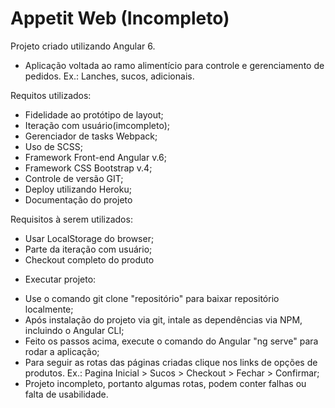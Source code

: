 # Appetit Web (Incompleto)
Projeto criado utilizando Angular 6.

* Aplicação voltada ao ramo alimentício para controle e gerenciamento de pedidos. Ex.: Lanches, sucos, adicionais.

Requitos utilizados:
- Fidelidade ao protótipo de layout;
- Iteração com usuário(imcompleto);
- Gerenciador de tasks Webpack;
- Uso de SCSS;
- Framework Front-end Angular v.6;
- Framework CSS Bootstrap v.4;
- Controle de versão GIT;
- Deploy utilizando Heroku;
- Documentação do projeto

Requisitos à serem utilizados:
- Usar LocalStorage do browser;
- Parte da iteração com usuário;
- Checkout completo do produto

* Executar projeto:
- Use o comando git clone "repositório" para baixar repositório localmente;
- Após instalação do projeto via git, intale as dependências via NPM, incluindo o Angular CLI;
- Feito os passos acima, execute o comando do Angular "ng serve" para rodar a aplicação;
- Para seguir as rotas das páginas criadas clique nos links de opções de produtos. Ex.: Pagina Inicial > Sucos > Checkout > Fechar > Confirmar;
- Projeto incompleto, portanto algumas rotas, podem conter falhas ou falta de usabilidade.
